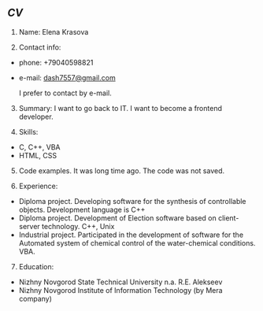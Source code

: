 ## *CV*
1. Name: Elena Krasova

2. Contact info:
 * phone: +79040598821
 * e-mail: dash7557@gmail.com

   I prefer to contact by e-mail.

3. Summary:
I want to go back to IT. I want to become a frontend developer.

4. Skills:
 * C, C++, VBA
 * HTML, CSS

5. Code examples.
   It was long time ago. The code was not saved.

6. Experience:
 * Diploma project. Developing software for the synthesis of controllable objects. Development language is C++
 * Diploma project. Development of Election software based on client-server technology. C++, Unix
 * Industrial project. Participated in the development of software for the Automated system of chemical control of the water-chemical conditions. VBA.

7. Education:
 * Nizhny Novgorod State Technical University n.a. R.E. Alekseev
 * Nizhny Novgorod Institute of Information Technology (by Mera company)
